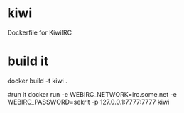 # kiwi
Dockerfile for KiwiIRC

# build it
docker build -t kiwi .

#run it
docker run -e WEBIRC_NETWORK=irc.some.net -e WEBIRC_PASSWORD=sekrit -p 127.0.0.1:7777:7777 kiwi
